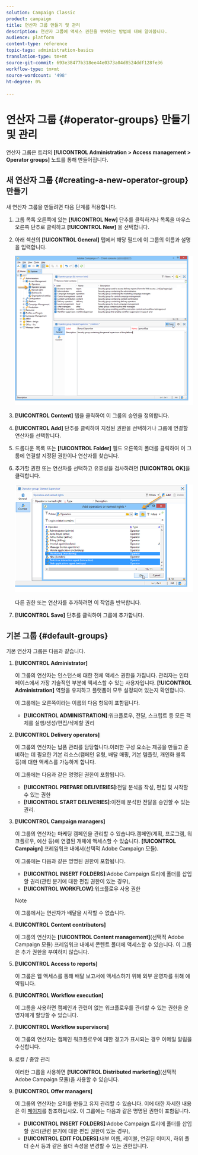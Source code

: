 ```yaml
---
solution: Campaign Classic
product: campaign
title: 연산자 그룹 만들기 및 관리
description: 연산자 그룹에 액세스 권한을 부여하는 방법에 대해 알아봅니다.
audience: platform
content-type: reference
topic-tags: administration-basics
translation-type: tm+mt
source-git-commit: 693e38477b318ee44e0373a04d8524ddf128fe36
workflow-type: tm+mt
source-wordcount: '498'
ht-degree: 0%

---
```



# 연산자 그룹 {#operator-groups} 만들기 및 관리

연산자 그룹은 트리의 **[!UICONTROL Administration > Access management > Operator groups]** 노드를 통해 만들어집니다.

## 새 연산자 그룹 {#creating-a-new-operator-group} 만들기

새 연산자 그룹을 만들려면 다음 단계를 적용합니다.

1. 그룹 목록 오른쪽에 있는 **[!UICONTROL New]** 단추를 클릭하거나 목록을 마우스 오른쪽 단추로 클릭하고 **[!UICONTROL New]** 을 선택합니다.
1. 아래 섹션의 **[!UICONTROL General]** 탭에서 해당 필드에 이 그룹의 이름과 설명을 입력합니다.

   ![](assets/s_ncs_user_create_operator_gp.png)

1. **[!UICONTROL Content]** 탭을 클릭하여 이 그룹의 승인을 정의합니다.
1. **[!UICONTROL Add]** 단추를 클릭하여 지정된 권한을 선택하거나 그룹에 연결할 연산자를 선택합니다.
1. 드롭다운 목록 또는 **[!UICONTROL Folder]** 필드 오른쪽의 폴더를 클릭하여 이 그룹에 연결할 지정된 권한이나 연산자를 찾습니다.
1. 추가할 권한 또는 연산자를 선택하고 유효성을 검사하려면 **[!UICONTROL OK]**&#x200B;을 클릭합니다.

   ![](assets/s_ncs_user_create_operator_gp03.png)

   다른 권한 또는 연산자를 추가하려면 이 작업을 반복합니다.

1. **[!UICONTROL Save]** 단추를 클릭하여 그룹에 추가합니다.

## 기본 그룹 {#default-groups}

기본 연산자 그룹은 다음과 같습니다.

1. **[!UICONTROL Administrator]**

   이 그룹의 연산자는 인스턴스에 대한 전체 액세스 권한을 가집니다. 관리자는 인터페이스에서 가장 기술적인 부분에 액세스할 수 있는 사용자입니다. **[!UICONTROL Administration]** 역할을 유지하고 플랫폼이 모두 설정되어 있는지 확인합니다.

   이 그룹에는 오른쪽이라는 이름의 다음 항목이 포함됩니다.

   * **[!UICONTROL ADMINISTRATION]**:워크플로우, 전달, 스크립트 등 모든 객체를 실행/생성/편집/삭제할 권리

1. **[!UICONTROL Delivery operators]**

   이 그룹의 연산자는 납품 관리를 담당합니다.이러한 구성 요소는 제공을 만들고 준비하는 데 필요한 기본 리소스(캠페인 유형, 배달 매핑, 기본 템플릿, 개인화 블록 등)에 대한 액세스를 가능하게 합니다.

   이 그룹에는 다음과 같은 명명된 권한이 포함됩니다.

   * **[!UICONTROL PREPARE DELIVERIES]**:전달 분석을 작성, 편집 및 시작할 수 있는 권한
   * **[!UICONTROL START DELIVERIES]**:이전에 분석한 전달을 승인할 수 있는 권리.

1. **[!UICONTROL Campaign managers]**

   이 그룹의 연산자는 마케팅 캠페인을 관리할 수 있습니다.캠페인(계획, 프로그램, 워크플로우, 예산 등)에 연결된 개체에 액세스할 수 있습니다. **[!UICONTROL Campaign]** 프레임워크 내에서(선택적 Adobe Campaign 모듈).

   이 그룹에는 다음과 같은 명명된 권한이 포함됩니다.

   * **[!UICONTROL INSERT FOLDERS]**:Adobe Campaign 트리에 폴더를 삽입할 권리(관련 분기에 대한 편집 권한이 있는 경우),
   * **[!UICONTROL WORKFLOW]**:워크플로우 사용 권한

   >[!NOTE]
   >
   >이 그룹에서는 연산자가 배달을 시작할 수 없습니다.

1. **[!UICONTROL Content contributors]**

   이 그룹의 연산자는 **[!UICONTROL Content management]**(선택적 Adobe Campaign 모듈) 프레임워크 내에서 콘텐트 폴더에 액세스할 수 있습니다. 이 그룹은 추가 권한을 부여하지 않습니다.

1. **[!UICONTROL Access to reports]**

   이 그룹은 웹 액세스를 통해 배달 보고서에 액세스하기 위해 외부 운영자를 위해 예약됩니다.

1. **[!UICONTROL Workflow execution]**

   이 그룹을 사용하면 캠페인과 관련이 없는 워크플로우를 관리할 수 있는 권한을 운영자에게 할당할 수 있습니다.

1. **[!UICONTROL Workflow supervisors]**

   이 그룹의 연산자는 캠페인 워크플로우에 대한 경고가 표시되는 경우 이메일 알림을 수신합니다.

1. 로컬 / 중앙 관리

   이러한 그룹을 사용하면 **[!UICONTROL Distributed marketing]**(선택적 Adobe Campaign 모듈)을 사용할 수 있습니다.

1. **[!UICONTROL Offer managers]**

   이 그룹의 연산자는 오퍼를 만들고 유지 관리할 수 있습니다. 이에 대한 자세한 내용은 이 [페이지](../../interaction/using/operator-profiles.md)를 참조하십시오.
이 그룹에는 다음과 같은 명명된 권한이 포함됩니다.

   * **[!UICONTROL INSERT FOLDERS]**:Adobe Campaign 트리에 폴더를 삽입할 권리(관련 분기에 대한 편집 권한이 있는 경우),
   * **[!UICONTROL EDIT FOLDERS]**:내부 이름, 레이블, 연결된 이미지, 하위 폴더 순서 등과 같은 폴더 속성을 변경할 수 있는 권한입니다.



